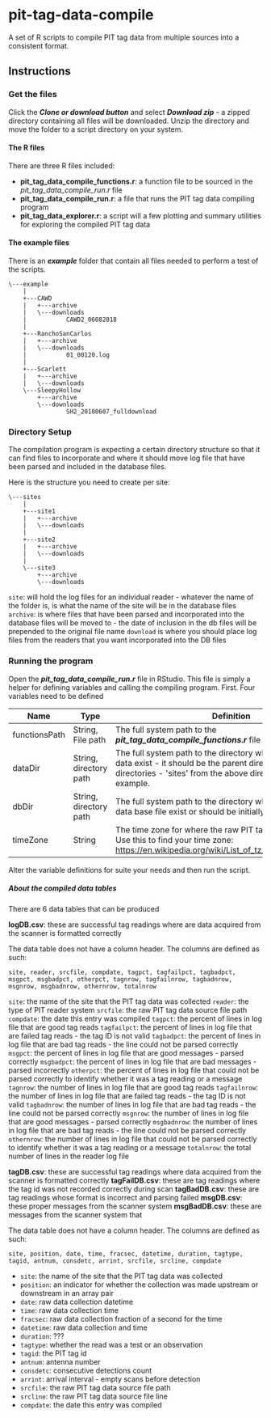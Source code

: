 # pit-tag-data-compile

A set of R scripts to compile PIT tag data from multiple sources into a consistent format.


## Instructions

### Get the files

Click the ***Clone or download button*** and select ***Download zip*** - a zipped directory containing all files will be downloaded.
Unzip the directory and move the folder to a script directory on your system.

#### The R files

There are three R files included:

+ **pit_tag_data_compile_functions.r**: a function file to be sourced in the *pit_tag_data_compile_run.r* file
+ **pit_tag_data_compile_run.r**: a file that runs the PIT tag data compiling program  
+ **pit_tag_data_explorer.r**: a script will a few plotting and summary utilities for exploring the compiled PIT tag data

#### The example files

There is an ***example*** folder that contain all files needed to perform a test of the scripts.

```
\---example
	|
    +---CAWD
    |   +---archive
    |   \---downloads
    |           CAWD2_06082018
    |
    +---RanchoSanCarlos
    |   +---archive
    |   \---downloads
    |           01_00120.log
    |
    +---Scarlett
    |   +---archive
    |   \---downloads
    \---SleepyHollow
        +---archive
        \---downloads
                SH2_20180607_fulldownload
```


### Directory Setup

The compilation program is expecting a certain directory structure so that it can find files to incorporate and where it should move log file that have been parsed and included in the database files.

Here is the structure you need to create per site:

```
\---sites
	|
    +---site1
    |   +---archive
    |   \---downloads
    |
    +---site2
    |   +---archive
    |   \---downloads
	|
	\---site3
        +---archive
        \---downloads

```

`site`: will hold the log files for an individual reader - whatever the name of the folder is, is what the name of the site will be in the database files
`archive`: is where files that have been parsed and incorporated into the database files will be moved to - the date of inclusion in the db files will be prepended to the original file name
`download` is where you should place log files from the readers that you want incorporated into the DB files


### Running the program

Open the ***pit_tag_data_compile_run.r*** file in RStudio. This file is simply a helper for defining variables and 
calling the compiling program. First. Four variables need to be defined 

| Name | Type | Definition
| - | - | - |
| functionsPath | String, File path | The full system path to the ***pit_tag_data_compile_functions.r*** file
| dataDir | String, directory path | The full system path to the directory where the source log data exist - it should be the parent directory to all the site directories - 'sites' from the above directory structure example.
| dbDir | String, directory path | The full system path to the directory where the compiled log data base file exist or should be initially written to
| timeZone | String | The time zone for where the raw PIT tag data was collected. Use this to find your time zone: https://en.wikipedia.org/wiki/List_of_tz_database_time_zones

Alter the variable definitions for suite your needs and then run the script.




##### About the compiled data tables

There are 6 data tables that can be produced

**logDB.csv**: these are successful tag readings where are data acquired from the scanner is formatted correctly

The data table does not have a column header. The columns are defined as such:

```
site, reader, srcfile, compdate, tagpct, tagfailpct, tagbadpct, msgpct, msgbadpct, otherpct, tagnrow, tagfailnrow, tagbadnrow, msgnrow, msgbadnrow, othernrow, totalnrow

```

`site`: the name of the site that the PIT tag data was collected
`reader`: the type of PIT reader system
`srcfile`: the raw PIT tag data source file path
`compdate`: the date this entry was compiled
`tagpct`: the percent of lines in log file that are good tag reads
`tagfailpct`: the percent of lines in log file that are failed tag reads - the tag ID is not valid
`tagbadpct`: the percent of lines in log file that are bad tag reads - the line could not be parsed correctly
`msgpct`: the percent of lines in log file that are good messages - parsed correctly
`msgbadpct`: the percent of lines in log file that are bad messages - parsed incorrectly
`otherpct`: the percent of lines in log file that could not be parsed correctly to identify whether it was a tag reading or a message
`tagnrow`: the number of lines in log file that are good tag reads
`tagfailnrow`: the number of lines in log file that are failed tag reads - the tag ID is not valid
`tagbadnrow`: the number of lines in log file that are bad tag reads - the line could not be parsed correctly
`msgnrow`: the number of lines in log file that are good messages - parsed correctly
`msgbadnrow`: the number of lines in log file that are bad tag reads - the line could not be parsed correctly
`othernrow`: the number of lines in log file that could not be parsed correctly to identify whether it was a tag reading or a message
`totalnrow`: the total number of lines in the reader log file
 
 
**tagDB.csv**: these are successful tag readings where data acquired from the scanner is formatted correctly
**tagFailDB.csv**: these are tag readings where the tag id was not recorded correctly during scan
**tagBadDB.csv**: these are tag readings whose format is incorrect and parsing failed
**msgDB.csv**: these proper messages from the scanner system
**msgBadDB.csv**: these are messages from the scanner system that 

The data table does not have a column header. The columns are defined as such:

```
site, position, date, time, fracsec, datetime, duration, tagtype, tagid, antnum, consdetc, arrint, srcfile, srcline, compdate
```

+ `site`: the name of the site that the PIT tag data was collected
+ `position`: an indicator for whether the collection was made upstream or downstream in an array pair
+ `date`: raw data collection datetime
+ `time`: raw data collection time
+ `fracsec`: raw data collection fraction of a second for the time
+ `datetime`: raw data collection and time
+ `duration`: ???
+ `tagtype`: whether the read was a test or an observation
+ `tagid`: the PIT tag id
+ `antnum`: antenna number
+ `consdetc`: consecutive detections count  
+ `arrint`: arrival interval - empty scans before detection
+ `srcfile`: the raw PIT tag data source file path
+ `srcline`: the raw PIT tag data source file line
+ `compdate`: the date this entry was compiled

